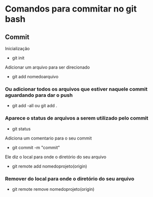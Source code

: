 # Comandos para commitar no git bash

## Commit

Inicialização
- git init

Adicionar um arquivo para ser direcionado
- git add nomedoarquivo

### Ou adicionar todos os arquivos que estiver naquele commit aguardando para dar o push
- git add -all ou git add . 

### Aparece o status de arquivos a serem utilizado pelo commit
- git status

Adiciona um comentario para o seu commit
- git commit -m "commit"

Ele diz o local para onde o diretório do seu arquivo
- git remote add nomedoprojeto(origin) <link>

### Remover do local para onde o diretório do seu arquivo 
- git remote remove nomedoprojeto(origin)

